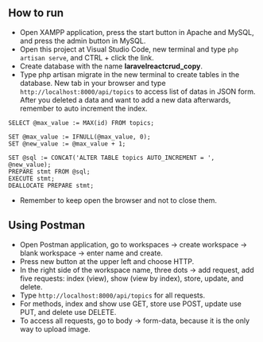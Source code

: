 ## How to run
- Open XAMPP application, press the start button in Apache and MySQL, and press the admin button in MySQL.
- Open this project at Visual Studio Code, new terminal and type ```php artisan serve```, and CTRL + click the link.
- Create database with the name **laravelreactcrud_copy**.
- Type php artisan migrate in the new terminal to create tables in the database.
New tab in your browser and type ```http://localhost:8000/api/topics``` to access list of datas in JSON form.
After you deleted a data and want to add a new data afterwards, remember to auto increment the index.
```
SELECT @max_value := MAX(id) FROM topics;

SET @max_value := IFNULL(@max_value, 0);
SET @new_value := @max_value + 1;

SET @sql := CONCAT('ALTER TABLE topics AUTO_INCREMENT = ', @new_value);
PREPARE stmt FROM @sql;
EXECUTE stmt;
DEALLOCATE PREPARE stmt;
```
- Remember to keep open the browser and not to close them.

## Using Postman
- Open Postman application, go to workspaces -> create workspace -> blank workspace -> enter name and create.
- Press new button at the upper left and choose HTTP.
- In the right side of the workspace name, three dots -> add request, add five requests: index (view), show (view by index), store, update, and delete.
- Type ```http://localhost:8000/api/topics``` for all requests.
- For methods, index and show use GET, store use POST, update use PUT, and delete use DELETE.
- To access all requests, go to body -> form-data, because it is the only way to upload image.
